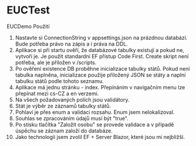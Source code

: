 # EUCTest

EUCDemo
Použití

1) Nastavte si ConnectionString v appsettings.json na prázdnou databázi. Bude potřeba právo na zápis a i práva na DDL.
2) Aplikace si při startu ověří, že databázové tabulky existují a pokud ne, vytvoří je. Je použit standardní EF přístup Code First. Create skript není potřeba, ale je přiložen v /scripts.
3) Po ověření existence DB proběhne inicializace tabulky států. Pokud není tabulka naplněna, inicializace použije přiložený JSON se státy a naplní tabulku států podle tohoto seznamu.
4) Aplikace má jednu stránku - index. Přepínáním v navigačním menu lze přepínat mezi cs-CZ a en verzemi.
5) Na všech požadovaných polích jsou validátory.
6) Stát je výběr ze záznamů tabulky států.
7) Pohlaví je přes enum a validaci rozsahu. Enum jsem nelokalizoval.
8) Souhlas se zpracováním údajů musí být "true".
9) Po stisku tlačítka "Založit osobu" se provede validace a v případě úspěchu se záznam založí do databáze.
10) Jako technologii jsem zvolil EF + Server Blazor, které jsou mi nejbližší.
